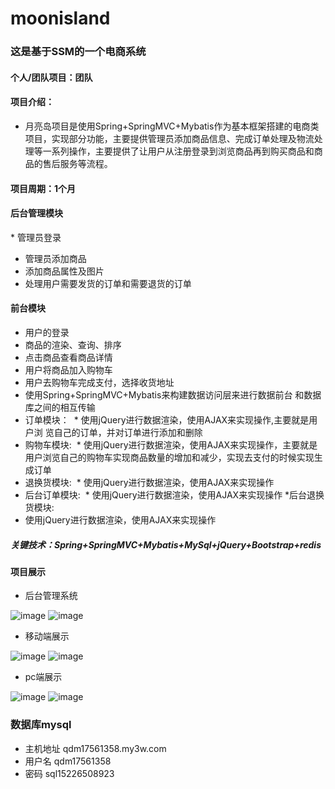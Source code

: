 # moonisland
### 这是基于SSM的一个电商系统
#### 个人/团队项目：团队
#### 项目介绍：	
  * 月亮岛项目是使用Spring+SpringMVC+Mybatis作为基本框架搭建的电商类项目，实现部分功能，主要提供管理员添加商品信息、完成订单处理及物流处理等一系列操作，主要提供了让用户从注册登录到浏览商品再到购买商品和商品的售后服务等流程。
#### 项目周期：1个月
#### 后台管理模块
* 管理员登录
* 管理员添加商品
* 添加商品属性及图片
* 处理用户需要发货的订单和需要退货的订单 
#### 前台模块
* 用户的登录
* 商品的渲染、查询、排序
* 点击商品查看商品详情
* 用户将商品加入购物车
* 用户去购物车完成支付，选择收货地址
* 使用Spring+SpringMVC+Mybatis来构建数据访问层来进行数据前台	和数据库之间的相互传输
* 订单模块：
  * 使用jQuery进行数据渲染，使用AJAX来实现操作,主要就是用户浏	览自己的订单，并对订单进行添加和删除
* 购物车模块:
  * 使用jQuery进行数据渲染，使用AJAX来实现操作，主要就是用户浏览自己的购物车实现商品数量的增加和减少，实现去支付的时候实现生成订单
* 退换货模块:
  * 使用jQuery进行数据渲染，使用AJAX来实现操作
* 后台订单模块:
  * 使用jQuery进行数据渲染，使用AJAX来实现操作
*后台退换货模块:
* 使用jQuery进行数据渲染，使用AJAX来实现操作
##### 关键技术：Spring+SpringMVC+Mybatis+MySql+jQuery+Bootstrap+redis
#### 项目展示
* 后台管理系统

![image](https://github.com/948087757/Javaee_project/blob/master/images/pic1.png)
![image](https://github.com/948087757/Javaee_project/blob/master/images/pic2.png)
* 移动端展示

![image](https://github.com/948087757/Javaee_project/blob/master/images/pic3.png)
![image](https://github.com/948087757/Javaee_project/blob/master/images/pic4.png)
* pc端展示

![image](https://github.com/948087757/Javaee_project/blob/master/images/pic5.png)
![image](https://github.com/948087757/Javaee_project/blob/master/images/pic6.png)

### 数据库mysql
* 主机地址 qdm17561358.my3w.com
* 用户名 qdm17561358
* 密码 sql15226508923

